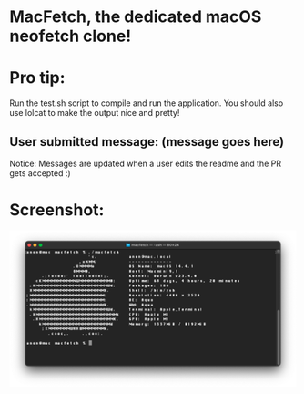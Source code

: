 # MacFetch, the dedicated macOS neofetch clone!

# Pro tip: 
Run the test.sh script to compile and run the application.
You should also use lolcat to make the output nice and pretty!

## User submitted message: (message goes here)
Notice: Messages are updated when a user edits the readme and the PR gets accepted :)

# Screenshot:

![alt text](macfetch.png "Title")
